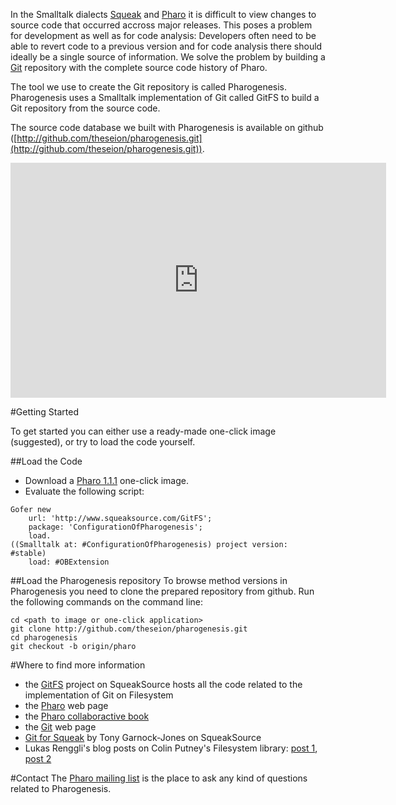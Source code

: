 In the Smalltalk dialects [Squeak](http://squeak.org) and [Pharo](http://pharo-project.org) it is difficult to view changes to source code that occurred accross major releases. This poses a problem for development as well as for code analysis: Developers often need to be able to revert code to a previous version and for code analysis there should ideally be a single source of information. We solve the problem by building a [Git](http://git-scm.com) repository with the complete source code history of Pharo.

The tool we use to create the Git repository is called Pharogenesis. Pharogenesis uses a Smalltalk implementation of Git called GitFS to build a Git repository from the source code.

The source code database we built with Pharogenesis is available on github ([http://github.com/theseion/pharogenesis.git](http://github.com/theseion/pharogenesis.git)).

<iframe src="http://player.vimeo.com/video/21124971?byline=0&amp;portrait=0" width="601" height="376" frameborder="0"></iframe>

#Getting Started

To get started you can either use a ready-made one-click image (suggested), or try to load the code yourself.

##Load the Code

-  Download a [Pharo 1.1.1](http://gforge.inria.fr/frs/download.php/28015/Pharo-1.1.1-OneClick.zip) one-click image.
-  Evaluate the following script:
```
Gofer new
	url: 'http://www.squeaksource.com/GitFS';
	package: 'ConfigurationOfPharogenesis';
	load.
((Smalltalk at: #ConfigurationOfPharogenesis) project version: #stable)
	load: #OBExtension
```

##Load the Pharogenesis repository
To browse method versions in Pharogenesis you need to clone the prepared repository from github. Run the following commands on the command line:

```
cd <path to image or one-click application>
git clone http://github.com/theseion/pharogenesis.git
cd pharogenesis
git checkout -b origin/pharo
```

#Where to find more information

-  the [GitFS](http://www.squeaksource.com/GitFS.html) project on SqueakSource hosts all the code related to the implementation of Git on Filesystem
-  the [Pharo](http://www.pharo-project.org/home) web page
-  the [Pharo collaboractive book](http://book.pharo-project.org)
-  the [Git](http://git-scm.com/) web page
-  [Git for Squeak](http://www.squeaksource.com/Git.html) by Tony Garnock-Jones on SqueakSource
-  Lukas Renggli's blog posts on Colin Putney's Filesystem library: [post 1](http://www.lukas-renggli.ch/blog/filesystem-1), [post 2](http://www.lukas-renggli.ch/blog/filesystem-2)

#Contact
The [Pharo mailing list](http://lists.gforge.inria.fr/mailman/listinfo/pharo-project) is the place to ask any kind of questions related to Pharogenesis.
